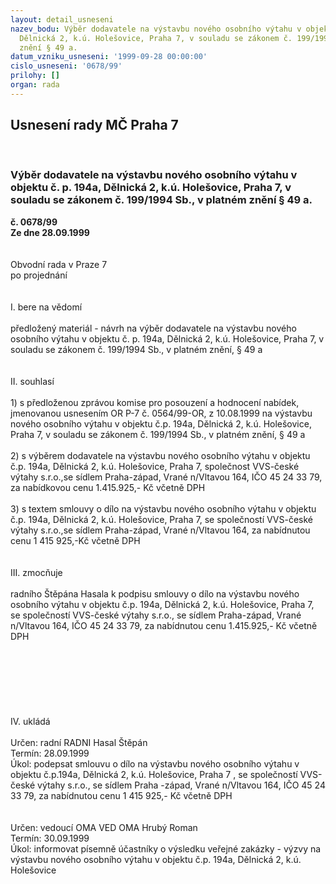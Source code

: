 ```yaml
---
layout: detail_usneseni
nazev_bodu: Výběr dodavatele na výstavbu nového osobního výtahu v objektu č. p. 194a,
  Dělnická 2, k.ú. Holešovice, Praha 7, v souladu se zákonem č. 199/1994 Sb., v platném
  znění § 49 a.
datum_vzniku_usneseni: '1999-09-28 00:00:00'
cislo_usneseni: '0678/99'
prilohy: []
organ: rada
---
```

<div id="ucUsn_pList" class="usn">
	<span><h2>Usnesení rady MČ Praha 7 </h2>
<br></span><div class="standBody">
<span><h3>Výběr dodavatele na výstavbu nového osobního výtahu v objektu č. p. 194a, Dělnická 2, k.ú. Holešovice, Praha 7, v souladu se zákonem č. 199/1994 Sb., v platném znění § 49 a.</h3></span><div class="center">
		<strong>č. 0678/99</strong><br>
	</div>
<div class="center">
		<strong>Ze dne 28.09.1999</strong><br><br>
	</div>
<br>Obvodní rada v Praze 7<br>po projednání<br><br><br>I.	bere na vědomí<br><br> předložený materiál - návrh na výběr dodavatele na výstavbu nového osobního výtahu v objektu č. p. 194a, Dělnická 2, k.ú. Holešovice, Praha 7, v souladu se zákonem č. 199/1994 Sb., v platném znění, § 49 a	<br><br><br>II.	souhlasí <br><br>1) s předloženou zprávou komise pro posouzení a hodnocení nabídek, jmenovanou usnesením OR P-7 č. 0564/99-OR, z 10.08.1999 na výstavbu nového osobního výtahu v objektu č.p. 194a, Dělnická 2, k.ú. Holešovice, Praha 7, v souladu se zákonem č. 199/1994 Sb., v platném znění, § 49 a<br><br>2) s výběrem dodavatele na výstavbu nového osobního výtahu v objektu č.p. 194a, Dělnická 2, k.ú. Holešovice, Praha 7, společnost VVS-české výtahy s.r.o.,se sídlem Praha-západ, Vrané n/Vltavou 164, IČO 45 24 33 79, za nabídkovou cenu  1.415.925,- Kč včetně DPH<br><br>3) s textem smlouvy o dílo na výstavbu nového osobního výtahu v objektu č.p. 194a, Dělnická 2, k.ú. Holešovice, Praha 7, se společností VVS-české výtahy s.r.o.,se sídlem Praha-západ, Vrané n/Vltavou 164, za nabídnutou cenu 1 415 925,-Kč včetně DPH	<br><br><br>III.	zmocňuje <br><br>radního Štěpána Hasala k podpisu smlouvy o dílo na výstavbu nového osobního výtahu v objektu č.p. 194a, Dělnická 2, k.ú. Holešovice, Praha 7, se společností VVS-české výtahy s.r.o., se sídlem Praha-západ, Vrané n/Vltavou 164, IČO 45 24 33 79, za nabídnutou cenu 1.415.925,- Kč včetně DPH<br><br><br><br><br><br><br><br>IV.	ukládá <br><br> Určen:	radní	RADNI Hasal Štěpán<br>Termín: 28.09.1999<br>Úkol:	podepsat smlouvu o dílo na výstavbu nového osobního výtahu v objektu č.p.194a, Dělnická 2, k.ú. Holešovice, Praha 7 , se společností VVS-české výtahy s.r.o., se sídlem Praha -západ, Vrané n/Vltavou 164, IČO 45 24 33 79, za nabídnutou cenu 1 415 925,- Kč včetně DPH<br> <br><br> Určen:	vedoucí OMA	VED OMA Hrubý Roman<br>Termín: 30.09.1999<br>Úkol:	informovat písemně účastníky o výsledku veřejné zakázky - výzvy na výstavbu nového osobního výtahu v objektu č.p. 194a, Dělnická 2, k.ú. Holešovice<br>
</div>
</div>